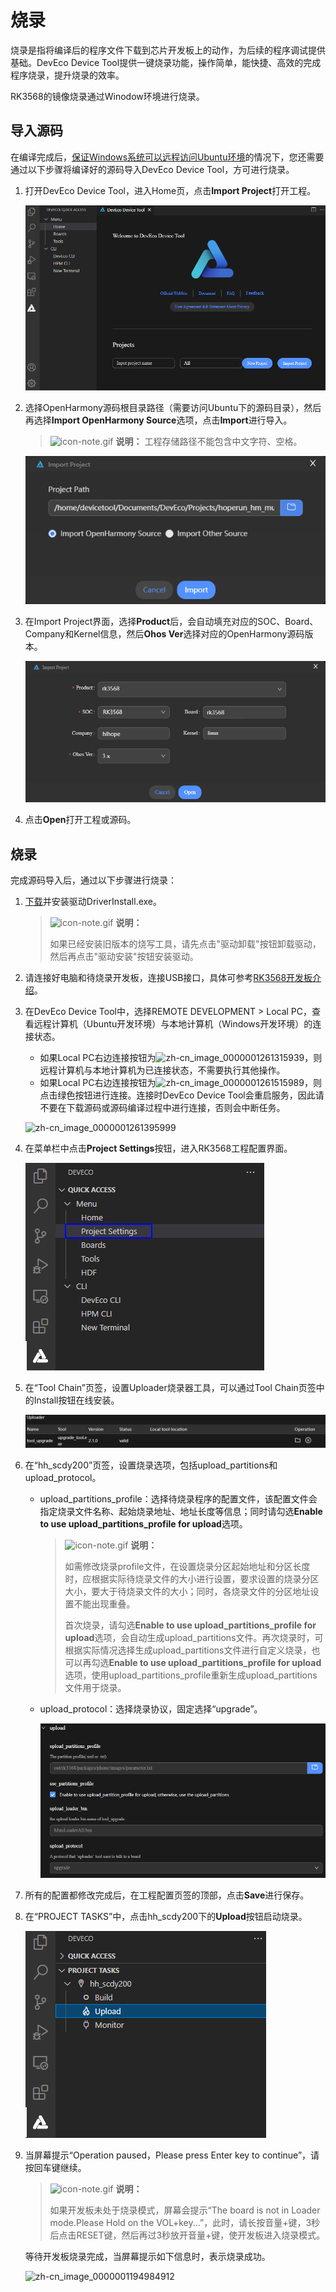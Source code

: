 # 烧录


烧录是指将编译后的程序文件下载到芯片开发板上的动作，为后续的程序调试提供基础。DevEco Device Tool提供一键烧录功能，操作简单，能快捷、高效的完成程序烧录，提升烧录的效率。

RK3568的镜像烧录通过Winodow环境进行烧录。


## 导入源码

在编译完成后，[保证Windows系统可以远程访问Ubuntu环境](quickstart-standard-env-setup.md)的情况下，您还需要通过以下步骤将编译好的源码导入DevEco Device Tool，方可进行烧录。

1. 打开DevEco Device Tool，进入Home页，点击**Import Project**打开工程。

   ![zh-cn_image_0000001278358765](figures/zh-cn_image_0000001278358765.png)

2. 选择OpenHarmony源码根目录路径（需要访问Ubuntu下的源码目录），然后再选择**Import OpenHarmony Source**选项，点击**Import**进行导入。

   > ![icon-note.gif](public_sys-resources/icon-note.gif) **说明：**
   > 工程存储路径不能包含中文字符、空格。

   ![zh-cn_image_0000001271477045](figures/zh-cn_image_0000001271477045.png)

3. 在Import Project界面，选择**Product**后，会自动填充对应的SOC、Board、Company和Kernel信息，然后**Ohos Ver**选择对应的OpenHarmony源码版本。

   ![zh-cn_image_0000001279587085](figures/zh-cn_image_0000001279587085.png)

4. 点击**Open**打开工程或源码。


## 烧录

完成源码导入后，通过以下步骤进行烧录：

1. [下载](https://gitee.com/hihope_iot/docs/blob/master/HiHope_DAYU200/%E7%83%A7%E5%86%99%E5%B7%A5%E5%85%B7%E5%8F%8A%E6%8C%87%E5%8D%97/windows/DriverAssitant_v5.1.1.zip)并安装驱动DriverInstall.exe。

   > ![icon-note.gif](public_sys-resources/icon-note.gif) **说明：**
   >
   > 如果已经安装旧版本的烧写工具，请先点击"驱动卸载"按钮卸载驱动，然后再点击"驱动安装"按钮安装驱动。

2. 请连接好电脑和待烧录开发板，连接USB接口，具体可参考[RK3568开发板介绍](quickstart-standard-board-introduction-rk3568.md)。

3. 在DevEco Device Tool中，选择REMOTE DEVELOPMENT &gt; Local PC，查看远程计算机（Ubuntu开发环境）与本地计算机（Windows开发环境）的连接状态。

   - 如果Local PC右边连接按钮为![zh-cn_image_0000001261315939](figures/zh-cn_image_0000001261315939.png)，则远程计算机与本地计算机为已连接状态，不需要执行其他操作。
   - 如果Local PC右边连接按钮为![zh-cn_image_0000001261515989](figures/zh-cn_image_0000001261515989.png)，则点击绿色按钮进行连接。连接时DevEco Device Tool会重启服务，因此请不要在下载源码或源码编译过程中进行连接，否则会中断任务。

   ![zh-cn_image_0000001261395999](figures/zh-cn_image_0000001261395999.png)

4. 在菜单栏中点击**Project Settings**按钮，进入RK3568工程配置界面。

   ![zh-cn_image_0000001198566364](figures/zh-cn_image_0000001198566364.png)

5. 在“Tool Chain”页签，设置Uploader烧录器工具，可以通过Tool Chain页签中的Install按钮在线安装。

   ![zh-cn_image_0000001239661509](figures/zh-cn_image_0000001239661509.png)

6. 在“hh_scdy200”页签，设置烧录选项，包括upload_partitions和upload_protocol。

   - upload_partitions_profile：选择待烧录程序的配置文件，该配置文件会指定烧录文件名称、起始烧录地址、地址长度等信息；同时请勾选**Enable to use upload_partitions_profile for upload**选项。

     > ![icon-note.gif](public_sys-resources/icon-note.gif) **说明：**
     >
     > 如需修改烧录profile文件，在设置烧录分区起始地址和分区长度时，应根据实际待烧录文件的大小进行设置，要求设置的烧录分区大小，要大于待烧录文件的大小；同时，各烧录文件的分区地址设置不能出现重叠。
     >
     > 首次烧录，请勾选**Enable to use upload_partitions_profile for upload**选项，会自动生成upload_partitions文件。再次烧录时，可根据实际情况选择生成upload_partitions文件进行自定义烧录，也可以再勾选**Enable to use upload_partitions_profile for upload**选项，使用upload_partitions_profile重新生成upload_partitions文件用于烧录。

   - upload_protocol：选择烧录协议，固定选择“upgrade”。

     ![zh-cn_image_0000001194504874](figures/zh-cn_image_0000001194504874.png)

7. 所有的配置都修改完成后，在工程配置页签的顶部，点击**Save**进行保存。

8. 在“PROJECT TASKS”中，点击hh_scdy200下的**Upload**按钮启动烧录。

   ![zh-cn_image_0000001194821710](figures/zh-cn_image_0000001194821710.png)

9. 当屏幕提示“Operation paused，Please press Enter key to continue”，请按回车键继续。

   > ![icon-note.gif](public_sys-resources/icon-note.gif) **说明：**
   >
   > 如果开发板未处于烧录模式，屏幕会提示“The board is not in Loader mode.Please Hold on the VOL+key...”，此时，请长按音量+键，3秒后点击RESET键，然后再过3秒放开音量+键，使开发板进入烧录模式。

   等待开发板烧录完成，当屏幕提示如下信息时，表示烧录成功。

   ![zh-cn_image_0000001194984912](figures/zh-cn_image_0000001194984912.png)
